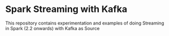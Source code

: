 # Spark Streaming with Kafka

This repository contains experimentation and examples of doing Streaming in Spark (2.2 onwards) with Kafka as Source
